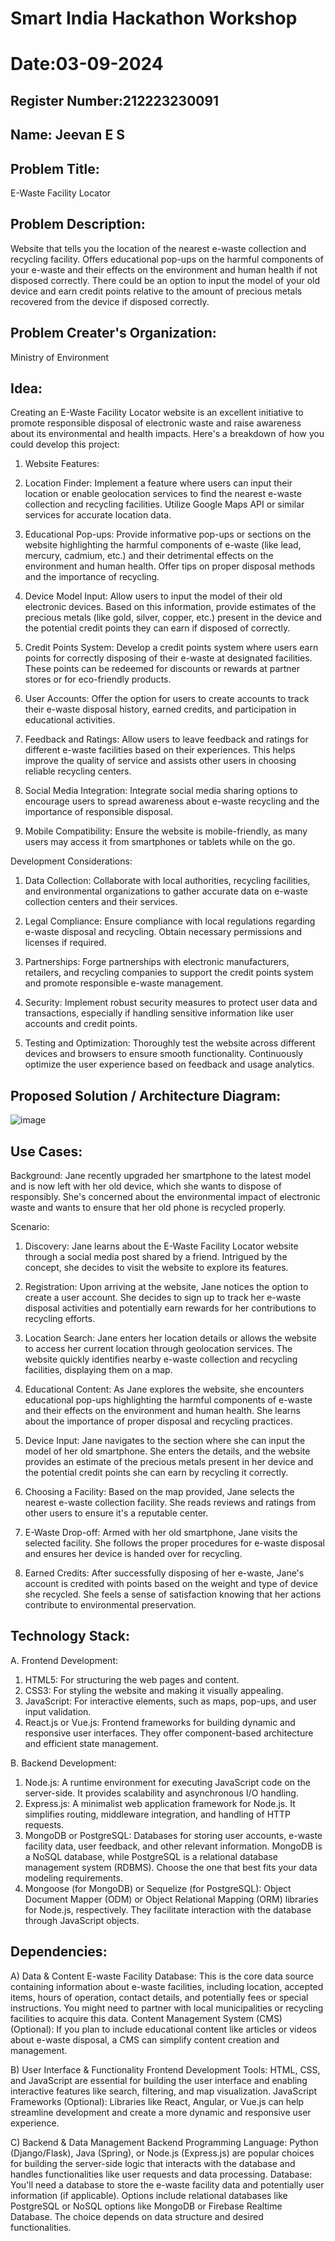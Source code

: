 # Smart India Hackathon Workshop
# Date:03-09-2024
## Register Number:212223230091
## Name: Jeevan E S
## Problem Title:
E-Waste Facility Locator
## Problem Description:
Website that tells you the location of the nearest e-waste collection and recycling facility. Offers educational pop-ups on the harmful components of your e-waste and their effects on the environment and human health if not disposed correctly. There could be an option to input the model of your old device and earn credit points relative to the amount of precious metals recovered from the device if disposed correctly.
## Problem Creater's Organization:
Ministry of Environment

## Idea:

Creating an E-Waste Facility Locator website is an excellent initiative to promote responsible disposal of electronic waste and raise awareness about its environmental and health impacts. Here's a breakdown of how you could develop this project:

1. Website Features:

2. Location Finder: Implement a feature where users can input their location or enable geolocation services to find the nearest e-waste collection and recycling facilities. Utilize Google Maps API or similar services for accurate location data.

3. Educational Pop-ups: Provide informative pop-ups or sections on the website highlighting the harmful components of e-waste (like lead, mercury, cadmium, etc.) and their detrimental effects on the environment and human health. Offer tips on proper disposal methods and the importance of recycling.

4. Device Model Input: Allow users to input the model of their old electronic devices. Based on this information, provide estimates of the precious metals (like gold, silver, copper, etc.) present in the device and the potential credit points they can earn if disposed of correctly.

5. Credit Points System: Develop a credit points system where users earn points for correctly disposing of their e-waste at designated facilities. These points can be redeemed for discounts or rewards at partner stores or for eco-friendly products.

6. User Accounts: Offer the option for users to create accounts to track their e-waste disposal history, earned credits, and participation in educational activities.

7. Feedback and Ratings: Allow users to leave feedback and ratings for different e-waste facilities based on their experiences. This helps improve the quality of service and assists other users in choosing reliable recycling centers.

8. Social Media Integration: Integrate social media sharing options to encourage users to spread awareness about e-waste recycling and the importance of responsible disposal.

9. Mobile Compatibility: Ensure the website is mobile-friendly, as many users may access it from smartphones or tablets while on the go.

Development Considerations:

1. Data Collection: Collaborate with local authorities, recycling facilities, and environmental organizations to gather accurate data on e-waste collection centers and their services.

2. Legal Compliance: Ensure compliance with local regulations regarding e-waste disposal and recycling. Obtain necessary permissions and licenses if required.

3. Partnerships: Forge partnerships with electronic manufacturers, retailers, and recycling companies to support the credit points system and promote responsible e-waste management.

4. Security: Implement robust security measures to protect user data and transactions, especially if handling sensitive information like user accounts and credit points.

5. Testing and Optimization: Thoroughly test the website across different devices and browsers to ensure smooth functionality. Continuously optimize the user experience based on feedback and usage analytics.

## Proposed Solution / Architecture Diagram:

![image](https://github.com/hanshika-773/SIHPS/assets/153576501/ac56ff72-6cc0-4319-841a-a40176584d61)


## Use Cases:
Background:
Jane recently upgraded her smartphone to the latest model and is now left with her old device, which she wants to dispose of responsibly. She's concerned about the environmental impact of electronic waste and wants to ensure that her old phone is recycled properly.

Scenario:

1. Discovery: Jane learns about the E-Waste Facility Locator website through a social media post shared by a friend. Intrigued by the concept, she decides to visit the website to explore its features.

2. Registration: Upon arriving at the website, Jane notices the option to create a user account. She decides to sign up to track her e-waste disposal activities and potentially earn rewards for her contributions to recycling efforts.

3. Location Search: Jane enters her location details or allows the website to access her current location through geolocation services. The website quickly identifies nearby e-waste collection and recycling facilities, displaying them on a map.

4. Educational Content: As Jane explores the website, she encounters educational pop-ups highlighting the harmful components of e-waste and their effects on the environment and human health. She learns about the importance of proper disposal and recycling practices.

5. Device Input: Jane navigates to the section where she can input the model of her old smartphone. She enters the details, and the website provides an estimate of the precious metals present in her device and the potential credit points she can earn by recycling it correctly.

6. Choosing a Facility: Based on the map provided, Jane selects the nearest e-waste collection facility. She reads reviews and ratings from other users to ensure it's a reputable center.

7. E-Waste Drop-off: Armed with her old smartphone, Jane visits the selected facility. She follows the proper procedures for e-waste disposal and ensures her device is handed over for recycling.

8. Earned Credits: After successfully disposing of her e-waste, Jane's account is credited with points based on the weight and type of device she recycled. She feels a sense of satisfaction knowing that her actions contribute to environmental preservation.

## Technology Stack:
A. Frontend Development:

1. HTML5: For structuring the web pages and content.
2. CSS3: For styling the website and making it visually appealing.
3. JavaScript: For interactive elements, such as maps, pop-ups, and user input validation.
4. React.js or Vue.js: Frontend frameworks for building dynamic and responsive user interfaces. They offer component-based architecture and efficient state management.
   
B. Backend Development:

1. Node.js: A runtime environment for executing JavaScript code on the server-side. It provides scalability and asynchronous I/O handling.
2. Express.js: A minimalist web application framework for Node.js. It simplifies routing, middleware integration, and handling of HTTP requests.
3. MongoDB or PostgreSQL: Databases for storing user accounts, e-waste facility data, user feedback, and other relevant information. MongoDB is a NoSQL database, while PostgreSQL is a relational database management system (RDBMS). Choose the one that best fits your data modeling requirements.
4. Mongoose (for MongoDB) or Sequelize (for PostgreSQL): Object Document Mapper (ODM) or Object Relational Mapping (ORM) libraries for Node.js, respectively. They facilitate interaction with the database through JavaScript objects.

## Dependencies:
A) Data & Content E-waste Facility Database: This is the core data source containing information about e-waste facilities, including location, accepted items, hours of operation, contact details, and potentially fees or special instructions. You might need to partner with local municipalities or recycling facilities to acquire this data.
Content Management System (CMS) (Optional): If you plan to include educational content like articles or videos about e-waste disposal, a CMS can simplify content creation and management.

B) User Interface & Functionality Frontend Development Tools: HTML, CSS, and JavaScript are essential for building the user interface and enabling interactive features like search, filtering, and map visualization.
JavaScript Frameworks (Optional): Libraries like React, Angular, or Vue.js can help streamline development and create a more dynamic and responsive user experience.

C) Backend & Data Management Backend Programming Language: Python (Django/Flask), Java (Spring), or Node.js (Express.js) are popular choices for building the server-side logic that interacts with the database and handles functionalities like user requests and data processing. Database: You'll need a database to store the e-waste facility data and potentially user information (if applicable). Options include relational databases like PostgreSQL or NoSQL options like MongoDB or Firebase Realtime Database. The choice depends on data structure and desired functionalities.
